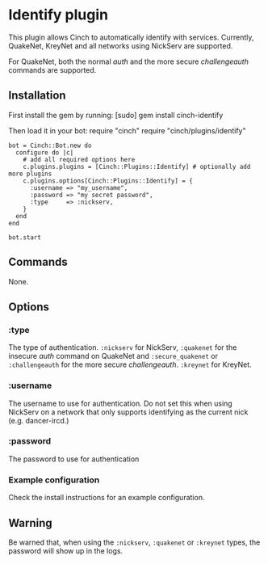 # Identify plugin

This plugin allows Cinch to automatically identify with services.
Currently, QuakeNet, KreyNet and all networks using NickServ are
supported.

For QuakeNet, both the normal _auth_ and the more secure
_challengeauth_ commands are supported.

## Installation
First install the gem by running:
    [sudo] gem install cinch-identify

Then load it in your bot:
    require "cinch"
    require "cinch/plugins/identify"

    bot = Cinch::Bot.new do
      configure do |c|
        # add all required options here
        c.plugins.plugins = [Cinch::Plugins::Identify] # optionally add more plugins
        c.plugins.options[Cinch::Plugins::Identify] = {
          :username => "my_username",
          :password => "my secret password",
          :type     => :nickserv,
        }
      end
    end

    bot.start

## Commands
None.

## Options
### :type
The type of authentication. `:nickserv` for NickServ, `:quakenet` for
the insecure _auth_ command on QuakeNet and `:secure_quakenet` or
`:challengeauth` for the more secure _challengeauth_. `:kreynet` for
KreyNet.

### :username
The username to use for authentication. Do not set this when using
NickServ on a network that only supports identifying as the current
nick (e.g. dancer-ircd.)

### :password
The password to use for authentication

### Example configuration
Check the install instructions for an example configuration.

## Warning
Be warned that, when using the `:nickserv`, `:quakenet` or `:kreynet`
types, the password will show up in the logs.
